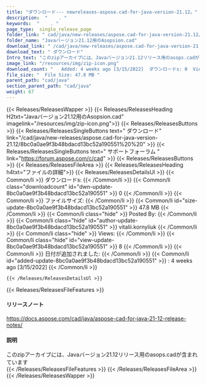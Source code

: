 ```yaml
---
title: "ダウンロード--- newreleases-aspose.cad-for-java-version-21.12。" 
description:  "    . " 
keywords:  "    . " 
page_type:  single_release_page
folder_link: " cad/java/new-releases/aspose.cad-for-java-version-21.12/"
folder_name: "Javaバージョン21.12用のAsopsion.cad"
download_link: " /cad/java/new-releases/aspose.cad-for-java-version-21.12/8bc0a0ae9f3b48bdacd13bc52a190551"
download_text: " ダウンロード"
Intro_text: "このzipアーカイブには、Javaバージョン21.12リリース用のasops.cadが含まれています"
image_link: "/resources/img/zip-icon.png"
download_count: "   Added: 4 weeks ago [3/15/2022]  ダウンロードs: 0  Views: 7"
file_size: "  File Size: 47.8 MB "
parent_path: "cad/java"
section_parent_path: "cad/java"
weight: 67
---
```


{{< Releases/ReleasesWapper >}}
  {{< Releases/ReleasesHeading H2txt="Javaバージョン21.12用のAsopsion.cad" imagelink="/resources/img/zip-icon.png">}}
  {{< Releases/ReleasesButtons >}}
    {{< Releases/ReleasesSingleButtons text=" ダウンロード" link="/cad/java/new-releases/aspose.cad-for-java-version-21.12/8bc0a0ae9f3b48bdacd13bc52a190551%20%20" >}}
    {{< Releases/ReleasesSingleButtons text=" サポートフォーラム " link="https://forum.aspose.com/c/cad" >}}
  {{< Releases/ReleasesButtons >}}
  {{< Releases/ReleasesFileArea >}}
    {{< Releases/ReleasesHeading h4txt="ファイルの詳細">}}
    {{< Releases/ReleasesDetailsUl >}}
            {{< Common/li  >}} ダウンロードs: {{< /Common/li >}} 
      {{< Common/li class="downloadcount" id="dwn-update-8bc0a0ae9f3b48bdacd13bc52a190551" >}} 0 {{< /Common/li >}} 
      {{< Common/li  >}} ファイルサイズ: {{< /Common/li >}} 
      {{< Common/li id="size-update-8bc0a0ae9f3b48bdacd13bc52a190551" >}} 47.8 MB {{< /Common/li >}} 
      {{< Common/li  class="hide" >}} Posted By: {{< /Common/li >}} 
      {{< Common/li class="hide" id="author-update-8bc0a0ae9f3b48bdacd13bc52a190551" >}} vitalii.kornyliuk {{< /Common/li >}} 
      {{< Common/li class="hide"  >}} Views: {{< /Common/li >}} 
      {{< Common/li class="hide" id="view-update-8bc0a0ae9f3b48bdacd13bc52a190551" >}} 8 {{< /Common/li >}} 
      {{< Common/li  >}} 日付が追加されました: {{< /Common/li >}} 
      {{< Common/li id="added-update-8bc0a0ae9f3b48bdacd13bc52a190551" >}} : 4 weeks ago [3/15/2022] {{< /Common/li >}} 

    {{< /Releases/ReleasesDetailsUl >}}

  {{< Releases/ReleasesFileFeatures >}}
      <h4>リリースノート</h4><div><a href="https://docs.aspose.com/cad/java/aspose-cad-for-java-21-12-release-notes/">https://docs.aspose.com/cad/java/aspose-cad-for-java-21-12-release-notes/</a></div><h4>説明</h4><div class="HTMLDescription">このzipアーカイブには、Javaバージョン21.12リリース用のasops.cadが含まれています</div>
  {{< /Releases/ReleasesFileFeatures >}}
 {{< /Releases/ReleasesFileArea >}}
{{< /Releases/ReleasesWapper >}}


